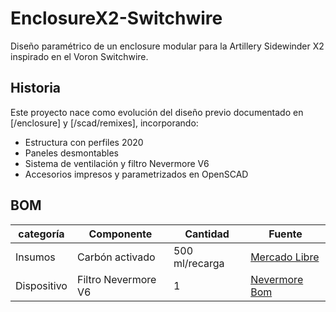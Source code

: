 # EnclosureX2-Switchwire

Diseño paramétrico de un enclosure modular para la Artillery Sidewinder X2 inspirado en el Voron Switchwire. 

## Historia
Este proyecto nace como evolución del diseño previo documentado en [/enclosure] y [/scad/remixes], incorporando:
- Estructura con perfiles 2020
- Paneles desmontables
- Sistema de ventilación y filtro Nevermore V6
- Accesorios impresos y parametrizados en OpenSCAD

## BOM

| categoría | Componente | Cantidad | Fuente |
|-----------|------------|----------|--------|
| Insumos | Carbón activado | 500 ml/recarga | [Mercado Libre](https://www.mercadolibre.com.ar/aquael-carbomax-plus-carbon-activo-pellets-material-filtrant/p/MLA40968389) |
| Dispositivo | Filtro Nevermore V6 | 1 | [Nevermore Bom](https://github.com/nevermore3d/Nevermore_Micro/tree/master/V6#bom)
